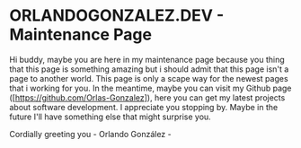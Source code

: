 # ORLANDOGONZALEZ.DEV - Maintenance Page

Hi buddy, maybe you are here in my maintenance page because you thing that this page is something amazing but i should admit that this page isn't a page to another world. This page is only a scape way for the newest pages that i working for you. In the meantime, maybe you can visit my Github page ([https://github.com/Orlas-Gonzalez]), here you can get my latest projects about software development. I appreciate you stopping by. Maybe in the future I'll have something else that might surprise you.

Cordially greeting you - Orlando González -